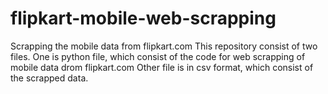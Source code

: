 # flipkart-mobile-web-scrapping
Scrapping the mobile data from flipkart.com
This repository consist of two files.
  One is python file, which consist of the code for web scrapping of mobile data drom flipkart.com
  Other file is in csv format, which consist of the scrapped data.
